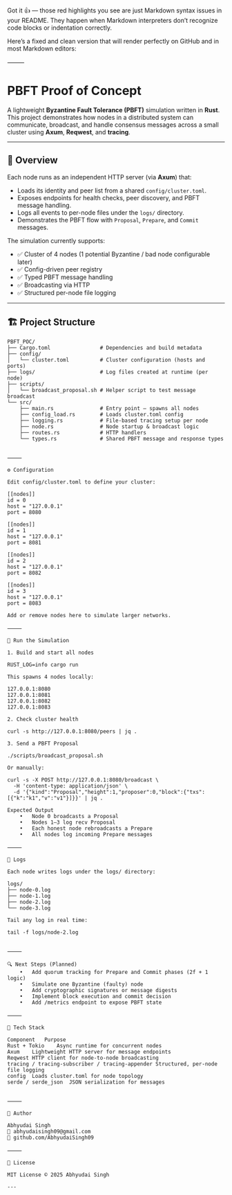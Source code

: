 Got it 👍 — those red highlights you see are just Markdown syntax issues in your README.
They happen when Markdown interpreters don’t recognize code blocks or indentation correctly.

Here’s a fixed and clean version that will render perfectly on GitHub and in most Markdown editors:

⸻


# PBFT Proof of Concept

A lightweight **Byzantine Fault Tolerance (PBFT)** simulation written in **Rust**.  
This project demonstrates how nodes in a distributed system can communicate, broadcast, and handle consensus messages across a small cluster using **Axum**, **Reqwest**, and **tracing**.

---

## 🧠 Overview

Each node runs as an independent HTTP server (via **Axum**) that:

- Loads its identity and peer list from a shared `config/cluster.toml`.
- Exposes endpoints for health checks, peer discovery, and PBFT message handling.
- Logs all events to per-node files under the `logs/` directory.
- Demonstrates the PBFT flow with `Proposal`, `Prepare`, and `Commit` messages.

The simulation currently supports:

- ✅ Cluster of 4 nodes (1 potential Byzantine / bad node configurable later)
- ✅ Config-driven peer registry
- ✅ Typed PBFT message handling
- ✅ Broadcasting via HTTP
- ✅ Structured per-node file logging

---

## 🏗️ Project Structure

```text
PBFT_POC/
├── Cargo.toml                # Dependencies and build metadata
├── config/
│   └── cluster.toml          # Cluster configuration (hosts and ports)
├── logs/                     # Log files created at runtime (per node)
├── scripts/
│   └── broadcast_proposal.sh # Helper script to test message broadcast
└── src/
    ├── main.rs               # Entry point – spawns all nodes
    ├── config_load.rs        # Loads cluster.toml config
    ├── logging.rs            # File-based tracing setup per node
    ├── node.rs               # Node startup & broadcast logic
    ├── routes.rs             # HTTP handlers
    └── types.rs              # Shared PBFT message and response types


⸻

⚙️ Configuration

Edit config/cluster.toml to define your cluster:

[[nodes]]
id = 0
host = "127.0.0.1"
port = 8080

[[nodes]]
id = 1
host = "127.0.0.1"
port = 8081

[[nodes]]
id = 2
host = "127.0.0.1"
port = 8082

[[nodes]]
id = 3
host = "127.0.0.1"
port = 8083

Add or remove nodes here to simulate larger networks.

⸻

🚀 Run the Simulation

1. Build and start all nodes

RUST_LOG=info cargo run

This spawns 4 nodes locally:

127.0.0.1:8080
127.0.0.1:8081
127.0.0.1:8082
127.0.0.1:8083

2. Check cluster health

curl -s http://127.0.0.1:8080/peers | jq .

3. Send a PBFT Proposal

./scripts/broadcast_proposal.sh

Or manually:

curl -s -X POST http://127.0.0.1:8080/broadcast \
  -H 'content-type: application/json' \
  -d '{"kind":"Proposal","height":1,"proposer":0,"block":{"txs":[{"k":"k1","v":"v1"}]}}' | jq .

Expected Output
	•	Node 0 broadcasts a Proposal
	•	Nodes 1–3 log recv Proposal
	•	Each honest node rebroadcasts a Prepare
	•	All nodes log incoming Prepare messages

⸻

🧾 Logs

Each node writes logs under the logs/ directory:

logs/
├── node-0.log
├── node-1.log
├── node-2.log
└── node-3.log

Tail any log in real time:

tail -f logs/node-2.log


⸻

🔍 Next Steps (Planned)
	•	Add quorum tracking for Prepare and Commit phases (2f + 1 logic)
	•	Simulate one Byzantine (faulty) node
	•	Add cryptographic signatures or message digests
	•	Implement block execution and commit decision
	•	Add /metrics endpoint to expose PBFT state

⸻

🧰 Tech Stack

Component	Purpose
Rust + Tokio	Async runtime for concurrent nodes
Axum	Lightweight HTTP server for message endpoints
Reqwest	HTTP client for node-to-node broadcasting
tracing / tracing-subscriber / tracing-appender	Structured, per-node file logging
config	Loads cluster.toml for node topology
serde / serde_json	JSON serialization for messages


⸻

🤝 Author

Abhyudai Singh
📧 abhyudaisingh09@gmail.com
🔗 github.com/AbhyudaiSingh09

⸻

📜 License

MIT License © 2025 Abhyudai Singh

---